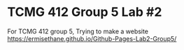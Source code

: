 # TCMG 412 Group 5 Lab #2
For TCMG 412 group 5, Trying to make a website
https://ermisethane.github.io/Github-Pages-Lab2-Group5/

